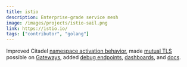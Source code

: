 ```yaml
---
title: istio
description: Enterprise-grade service mesh
image: /images/projects/istio-sail.png
link: https://istio.io/
tags: ["contributor", "golang"]
---
```


Improved Citadel [namespace activation behavior](https://github.com/istio/istio/pull/15503), made [mutual TLS](https://www.docusign.com/blog/dsdev-mutual-tls-stuff-know/) possible on [Gateways](https://istio.io/docs/reference/config/networking/gateway/), added [debug endpoints](https://github.com/istio/istio/pull/15418), [dashboards](https://github.com/istio/istio/pull/15297), and [docs](https://github.com/istio/istio.io/pull/4746).
